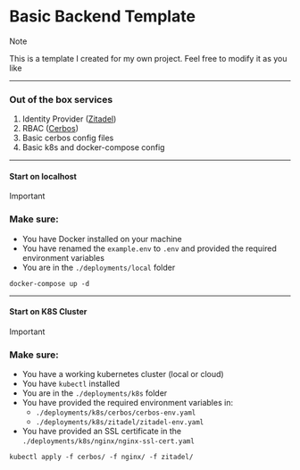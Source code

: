 # Basic Backend Template

> [!NOTE]
> This is a template I created for my own project. Feel free to modify it as you like

---
### Out of the box services
1. Identity Provider ([Zitadel](https://zitadel.com))
2. RBAC ([Cerbos](https://www.cerbos.dev))
3. Basic cerbos config files
4. Basic k8s and docker-compose config
---

#### Start on localhost
> [!IMPORTANT]
> ### Make sure:
> - You have Docker installed on your machine
> - You have renamed the `example.env` to `.env` and provided the required environment variables
> - You are in the `./deployments/local` folder

```shell
docker-compose up -d
```
---

#### Start on K8S Cluster
> [!IMPORTANT]
> ### Make sure: 
> - You have a working kubernetes cluster (local or cloud)
> - You have `kubectl` installed
> - You are in the `./deployments/k8s` folder
> - You have provided the required environment variables in:
>   - `./deployments/k8s/cerbos/cerbos-env.yaml`
>   - `./deployments/k8s/zitadel/zitadel-env.yaml`
> - You have provided an SSL certificate in the `./deployments/k8s/nginx/nginx-ssl-cert.yaml`

```shell
kubectl apply -f cerbos/ -f nginx/ -f zitadel/
```
